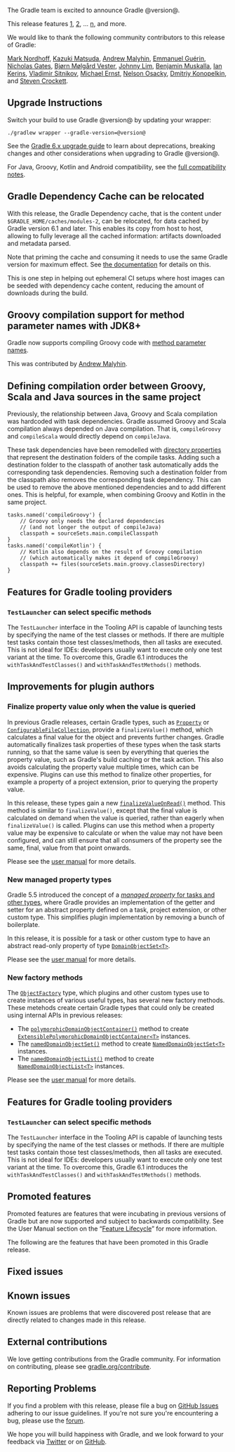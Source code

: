 The Gradle team is excited to announce Gradle @version@.

This release features [1](), [2](), ... [n](), and more.

We would like to thank the following community contributors to this release of Gradle:
<!--
Include only their name, impactful features should be called out separately below.
 [Some person](https://github.com/some-person)
-->

[Mark Nordhoff](https://github.com/MarkNordhoff),
[Kazuki Matsuda](https://github.com/kazuki-ma),
[Andrew Malyhin](https://github.com/katoquro),
[Emmanuel Guérin](https://github.com/emmanuelguerin),
[Nicholas Gates](https://github.com/gatesn),
[Bjørn Mølgård Vester](https://github.com/bjornvester),
[Johnny Lim](https://github.com/izeye),
[Benjamin Muskalla](https://github.com/bmuskalla),
[Ian Kerins](https://github.com/isker),
[Vladimir Sitnikov](https://github.com/vlsi),
[Michael Ernst](https://github.com/mernst),
[Nelson Osacky](https://github.com/runningcode),
[Dmitriy Konopelkin](https://github.com/DeKaN),
and [Steven Crockett](https://github.com/stevencrockett).

## Upgrade Instructions

Switch your build to use Gradle @version@ by updating your wrapper:

`./gradlew wrapper --gradle-version=@version@`

See the [Gradle 6.x upgrade guide](userguide/upgrading_version_6.html#changes_@baseVersion@) to learn about deprecations, breaking changes and other considerations when upgrading to Gradle @version@.

For Java, Groovy, Kotlin and Android compatibility, see the [full compatibility notes](userguide/compatibility.html).

<!-- Do not add breaking changes or deprecations here! Add them to the upgrade guide instead. -->

## Gradle Dependency Cache can be relocated

With this release, the Gradle Dependency cache, that is the content under `$GRADLE_HOME/caches/modules-2`, can be relocated, for data cached by Gradle version 6.1 and later.
This enables its copy from host to host, allowing to fully leverage all the cached information: artifacts downloaded and metadata parsed.

Note that priming the cache and consuming it needs to use the same Gradle version for maximum effect.
See [the documentation](userguide/dependency_resolution.html#sub:cache_copy) for details on this.

This is one step in helping out ephemeral CI setups where host images can be seeded with dependency cache content, reducing the amount of downloads during the build.

## Groovy compilation support for method parameter names with JDK8+ 

Gradle now supports compiling Groovy code with [method parameter names](https://docs.oracle.com/javase/tutorial/reflect/member/methodparameterreflection.html).

This was contributed by [Andrew Malyhin](https://github.com/katoquro).

## Defining compilation order between Groovy, Scala and Java sources in the same project

Previously, the relationship between Java, Groovy and Scala compilation was hardcoded with task dependencies.
Gradle assumed Groovy and Scala compilation always depended on Java compilation.
That is, `compileGroovy` and `compileScala` would directly depend on `compileJava`.

These task dependencies have been remodelled with [directory properties](userguide/lazy_configuration.html#) that represent the destination folders of the compile tasks.
Adding such a destination folder to the classpath of another task automatically adds the corresponding task dependencies.
Removing such a destination folder from the classpath also removes the corresponding task dependency.
This can be used to remove the above mentioned dependencies and to add different ones.
This is helpful, for example, when combining Groovy and Kotlin in the same project.

```
tasks.named('compileGroovy') {
    // Groovy only needs the declared dependencies
    // (and not longer the output of compileJava)
    classpath = sourceSets.main.compileClasspath
}
tasks.named('compileKotlin') {
    // Kotlin also depends on the result of Groovy compilation 
    // (which automatically makes it depend of compileGroovy)
    classpath += files(sourceSets.main.groovy.classesDirectory)
}
```

## Features for Gradle tooling providers

### `TestLauncher` can select specific methods

The `TestLauncher` interface in the Tooling API is capable of launching tests by specifying the name of the test classes or methods. If there are multiple test tasks contain those test classes/methods, then all tasks are executed. This is not ideal for IDEs: developers usually want to execute only one test variant at the time. To overcome this, Gradle 6.1 introduces the `withTaskAndTestClasses()` and `withTaskAndTestMethods()` methods.

## Improvements for plugin authors

### Finalize property value only when the value is queried

In previous Gradle releases, certain Gradle types, such as [`Property`](javadoc/org/gradle/api/provider/Property.html) or [`ConfigurableFileCollection`](javadoc/org/gradle/api/file/ConfigurableFileCollection.html),
provide a `finalizeValue()` method, which calculates a final value for the object and prevents further changes.
Gradle automatically finalizes task properties of these types when the task starts running, so that the same value is seen by everything that queries the property value, such as Gradle's build caching
or the task action. This also avoids calculating the property value multiple times, which can be expensive. Plugins can use this method to finalize other properties, for example
a property of a project extension, prior to querying the property value.

In this release, these types gain a new [`finalizeValueOnRead()`](javadoc/org/gradle/api/provider/HasConfigurableValue.html#finalizeValueOnRead--) method. This method is similar to `finalizeValue()`, except that the final
value is calculated on demand when the value is queried, rather than eagerly when `finalizeValue()` is called. Plugins can use this method when a property value may be expensive to calculate or when the
value may not have been configured, and can still ensure that all consumers of the property see the same, final, value from that point onwards.

Please see the [user manual](userguide/lazy_configuration.html#unmodifiable_property) for more details.

### New managed property types

Gradle 5.5 introduced the concept of a [_managed property_ for tasks and other types](userguide/custom_gradle_types.html#managed_properties), where Gradle provides an implementation of the getter 
and setter for an abstract property defined on a task, project extension, or other custom type.
This simplifies plugin implementation by removing a bunch of boilerplate.

In this release, it is possible for a task or other custom type to have an abstract read-only property of type [`DomainObjectSet<T>`](javadoc/org/gradle/api/DomainObjectSet.html).

Please see the [user manual](userguide/custom_gradle_types.html#managed_properties) for more details.

### New factory methods

The [`ObjectFactory`](javadoc/org/gradle/api/model/ObjectFactory.html) type, which plugins and other custom types use to create instances of various useful types, has several new factory methods.
These metehods create certain Gradle types that could only be created using internal APIs in previous releases: 

- The [`polymorphicDomainObjectContainer()`](javadoc/org/gradle/api/model/ObjectFactory.html#polymorphicDomainObjectContainer-java.lang.Class-) method to create [`ExtensiblePolymorphicDomainObjectContainer<T>`](javadoc/org/gradle/api/ExtensiblePolymorphicDomainObjectContainer.html) instances.
- The [`namedDomainObjectSet()`](javadoc/org/gradle/api/model/ObjectFactory.html#namedDomainObjectSet-java.lang.Class-) method to create [`NamedDomainObjectSet<T>`](javadoc/org/gradle/api/NamedDomainObjectSet.html) instances.
- The [`namedDomainObjectList()`](javadoc/org/gradle/api/model/ObjectFactory.html#namedDomainObjectList-java.lang.Class-) method to create [`NamedDomainObjectList<T>`](javadoc/org/gradle/api/NamedDomainObjectList.html) instances.

Please see the [user manual](userguide/custom_gradle_types.html#collection_types) for more details.

## Features for Gradle tooling providers

### `TestLauncher` can select specific methods

The `TestLauncher` interface in the Tooling API is capable of launching tests by specifying the name of the test classes or methods. If there are multiple test tasks contain those test classes/methods, then all tasks are executed. This is not ideal for IDEs: developers usually want to execute only one test variant at the time. To overcome this, Gradle 6.1 introduces the `withTaskAndTestClasses()` and `withTaskAndTestMethods()` methods.

## Promoted features
Promoted features are features that were incubating in previous versions of Gradle but are now supported and subject to backwards compatibility.
See the User Manual section on the “[Feature Lifecycle](userguide/feature_lifecycle.html)” for more information.

The following are the features that have been promoted in this Gradle release.

<!--
### Example promoted
-->

## Fixed issues

## Known issues

Known issues are problems that were discovered post release that are directly related to changes made in this release.

## External contributions

We love getting contributions from the Gradle community. For information on contributing, please see [gradle.org/contribute](https://gradle.org/contribute).

## Reporting Problems

If you find a problem with this release, please file a bug on [GitHub Issues](https://github.com/gradle/gradle/issues) adhering to our issue guidelines.
If you're not sure you're encountering a bug, please use the [forum](https://discuss.gradle.org/c/help-discuss).

We hope you will build happiness with Gradle, and we look forward to your feedback via [Twitter](https://twitter.com/gradle) or on [GitHub](https://github.com/gradle).
